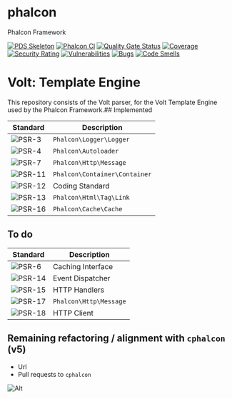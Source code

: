 # phalcon
Phalcon Framework

[![PDS Skeleton](https://img.shields.io/badge/pds-skeleton-blue.svg?style=flat-square)](https://github.com/php-pds/skeleton)
[![Phalcon CI](https://github.com/phalcon/phalcon/actions/workflows/continuous-integration.yml/badge.svg?branch=v6.0.x)](https://github.com/phalcon/phalcon/actions/workflows/continuous-integration.yml)
[![Quality Gate Status](https://sonarcloud.io/api/project_badges/measure?project=phalcon_phalcon&metric=alert_status)](https://sonarcloud.io/summary/new_code?id=phalcon_phalcon)
[![Coverage](https://sonarcloud.io/api/project_badges/measure?project=phalcon_phalcon&metric=coverage)](https://sonarcloud.io/summary/new_code?id=phalcon_phalcon)
[![Security Rating](https://sonarcloud.io/api/project_badges/measure?project=phalcon_phalcon&metric=security_rating)](https://sonarcloud.io/summary/new_code?id=phalcon_phalcon)
[![Vulnerabilities](https://sonarcloud.io/api/project_badges/measure?project=phalcon_phalcon&metric=vulnerabilities)](https://sonarcloud.io/summary/new_code?id=phalcon_phalcon)
[![Bugs](https://sonarcloud.io/api/project_badges/measure?project=phalcon_phalcon&metric=bugs)](https://sonarcloud.io/summary/new_code?id=phalcon_phalcon)
[![Code Smells](https://sonarcloud.io/api/project_badges/measure?project=phalcon_phalcon&metric=code_smells)](https://sonarcloud.io/summary/new_code?id=phalcon_phalcon)

# Volt: Template Engine

This repository consists of the Volt parser, for the Volt Template Engine used by the Phalcon Framework.## Implemented

| Standard                                                                   | Description                   |
|----------------------------------------------------------------------------|-------------------------------|
| ![PSR-3](https://img.shields.io/badge/PSR-3-blue.svg?style=flat-square)    | `Phalcon\Logger\Logger`       |
| ![PSR-4](https://img.shields.io/badge/PSR-4-blue.svg?style=flat-square)    | `Phalcon\Autoloader`          |
| ![PSR-7](https://img.shields.io/badge/PSR-7-blue.svg?style=flat-square)     | `Phalcon\Http\Message`        |
| ![PSR-11](https://img.shields.io/badge/PSR-11-blue.svg?style=flat-square)   | `Phalcon\Container\Container` |
| ![PSR-12](https://img.shields.io/badge/PSR-12-blue.svg?style=flat-square)  | Coding Standard               |
| ![PSR-13](https://img.shields.io/badge/PSR-13-blue.svg?style=flat-square)  | `Phalcon\Html\Tag\Link`       |
| ![PSR-16](https://img.shields.io/badge/PSR-16-blue.svg?style=flat-square)  | `Phalcon\Cache\Cache`         |

## To do

| Standard                                                                 | Description            |
|--------------------------------------------------------------------------|------------------------|
| ![PSR-6](https://img.shields.io/badge/PSR-6-red.svg?style=flat-square)   | Caching Interface      |
| ![PSR-14](https://img.shields.io/badge/PSR-14-red.svg?style=flat-square) | Event Dispatcher       |
| ![PSR-15](https://img.shields.io/badge/PSR-15-red.svg?style=flat-square) | HTTP Handlers          |
| ![PSR-17](https://img.shields.io/badge/PSR-18-red.svg?style=flat-square) | `Phalcon\Http\Message` |
| ![PSR-18](https://img.shields.io/badge/PSR-17-red.svg?style=flat-square) | HTTP Client            |


## Remaining refactoring / alignment with `cphalcon` (v5) 
- Url
- Pull requests to `cphalcon`

![Alt](https://repobeats.axiom.co/api/embed/2d73e3d230f4a39aa8e144feb6083f1d2c38faec.svg "Repobeats analytics image")
